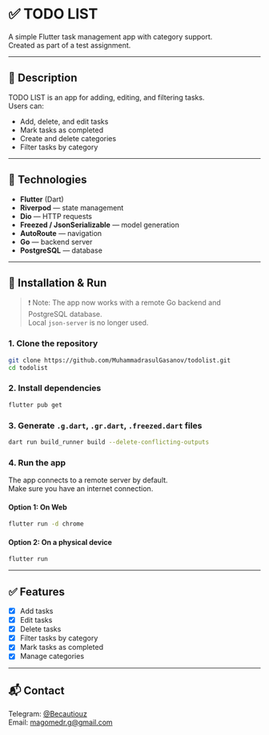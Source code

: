 # ✅ TODO LIST

A simple Flutter task management app with category support.  
Created as part of a test assignment.

---

## 📌 Description

TODO LIST is an app for adding, editing, and filtering tasks.  
Users can:
- Add, delete, and edit tasks
- Mark tasks as completed
- Create and delete categories
- Filter tasks by category

---

## 🚀 Technologies

- **Flutter** (Dart)
- **Riverpod** — state management
- **Dio** — HTTP requests
- **Freezed / JsonSerializable** — model generation
- **AutoRoute** — navigation
- **Go** — backend server
- **PostgreSQL** — database

---

## 🧰 Installation & Run

> ❗ Note: The app now works with a remote Go backend and PostgreSQL database.  
> Local `json-server` is no longer used.

### 1. Clone the repository

```bash
git clone https://github.com/MuhammadrasulGasanov/todolist.git
cd todolist
```

### 2. Install dependencies

```bash
flutter pub get
```

### 3. Generate `.g.dart`, `.gr.dart`, `.freezed.dart` files

```bash
dart run build_runner build --delete-conflicting-outputs
```

### 4. Run the app

The app connects to a remote server by default.  
Make sure you have an internet connection.

#### Option 1: On Web

```bash
flutter run -d chrome
```

#### Option 2: On a physical device

```bash
flutter run
```

---

## ✅ Features

- [x] Add tasks
- [x] Edit tasks
- [x] Delete tasks
- [x] Filter tasks by category
- [x] Mark tasks as completed
- [x] Manage categories

---

## 📬 Contact

Telegram: [@Becautiouz](https://t.me/Becautiouz)  
Email: magomedr.g@gmail.com


